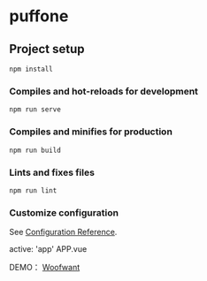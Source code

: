# puffone

## Project setup

```
npm install
```

### Compiles and hot-reloads for development

```
npm run serve
```

### Compiles and minifies for production

```
npm run build
```

### Lints and fixes files

```
npm run lint
```

### Customize configuration

See [Configuration Reference](https://cli.vuejs.org/config/).

active: 'app' APP.vue

DEMO：
[Woofwant](https://errol03.github.io/woofwant/index#/)
